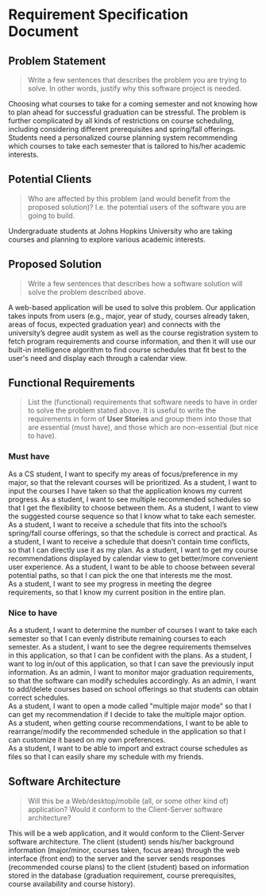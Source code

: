 # Requirement Specification Document

## Problem Statement 

> Write a few sentences that describes the problem you are trying to solve. In other words, justify why this software project is needed.

Choosing what courses to take for a coming semester and not knowing how to plan ahead for successful graduation can be stressful. The problem is further complicated by all kinds of restrictions on course scheduling, including considering different prerequisites and spring/fall offerings. Students need a personalized course planning system recommending which courses to take each semester that is tailored to his/her academic interests.


## Potential Clients
> Who are affected by this problem (and would benefit from the proposed solution)? I.e. the potential users of the software you are going to build.

Undergraduate students at Johns Hopkins University who are taking courses and planning to explore various academic interests.

## Proposed Solution
> Write a few sentences that describes how a software solution will solve the problem described above.

A web-based application will be used to solve this problem. Our application takes inputs from users (e.g., major, year of study, courses already taken, areas of focus, expected graduation year) and connects with the university’s degree audit system as well as the course registration system to fetch program requirements and course information, and then it will use our built-in intelligence algorithm to find course schedules that fit best to the user's need and display each through a calendar view. 

## Functional Requirements
> List the (functional) requirements that software needs to have in order to solve the problem stated above. It is useful to write the requirements in form of **User Stories** and group them into those that are essential (must have), and those which are non-essential (but nice to have).


### Must have
As a CS student, I want to specify my areas of focus/preference in my major, so that the relevant courses will be prioritized.
As a student, I want to input the courses I have taken so that the application knows my current progress.
As a student, I want to see multiple recommended schedules so that I get the flexibility to choose between them. 
As a student, I want to view the suggested course sequence so that I know what to take each semester.   
As a student, I want to receive a schedule that fits into the school’s spring/fall course offerings, so that the schedule is correct and practical.
As a student, I want to receive a schedule that doesn’t contain time conflicts, so that I can directly use it as my plan.
As a student, I want to get my course recommendations displayed by calendar view to get better/more convenient user experience.
As a student, I want to be able to choose between several potential paths, so that I can pick the one that interests me the most.  
As a student, I want to see my progress in meeting the degree requirements, so that I know my current position in the entire plan.  

### Nice to have
As a student, I want to determine the number of courses I want to take each semester so that I can evenly distribute remaining courses to each semester.
As a student, I want to see the degree requirements themselves in this application, so that I can be confident with the plans. 
As a student, I want to log in/out of this application, so that I can save the previously input information. 
As an admin, I want to monitor major graduation requirements, so that the software can modify schedules accordingly.
As an admin, I want to add/delete courses based on school offerings so that students can obtain correct schedules.  
As a student, I want to open a mode called "multiple major mode" so that I can get my recommendation if I decide to take the multiple major option.  
As a student, when getting course recommendations, I want to be able to rearrange/modify the recommended schedule in the application so that I can customize it based on my own preferences.  
As a student, I want to be able to import and extract course schedules as files so that I can easily share my schedule with my friends.  

## Software Architecture
> Will this be a Web/desktop/mobile (all, or some other kind of) application? Would it conform to the Client-Server software architecture? 

This will be a web application, and it  would conform to the Client-Server software architecture. The client (student) sends his/her background information (major/minor, courses taken, focus areas) through the web interface (front end) to the server and the server sends responses (recommended course plans) to the client (student) based on information stored in the database (graduation requirement, course prerequisites, course availability and course history). 
